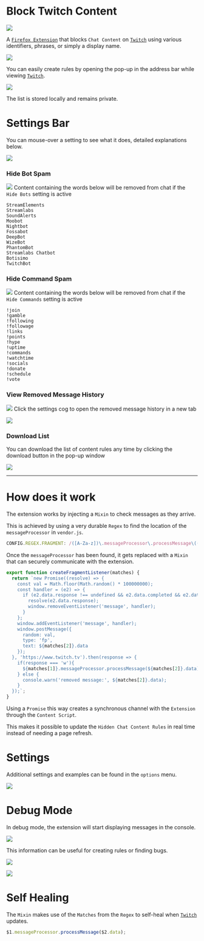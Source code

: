 # Block Twitch Content

[![](https://i.imgur.com/3BynCoO.png)](https://addons.mozilla.org/en-US/firefox/addon/block-twitch-content/)

A [`Firefox Extension`](https://addons.mozilla.org/en-US/firefox/addon/block-twitch-content/) that blocks `Chat Content` on [`Twitch`](https://www.twitch.tv) using various identifiers, phrases, or simply a display name.

[![](https://i.imgur.com/daNrPlm.png)](https://addons.mozilla.org/en-US/firefox/addon/block-twitch-content/)

You can easily create rules by opening the pop-up in the address bar while viewing [`Twitch`](https://www.twitch.tv). 

[![](https://i.imgur.com/sqP9TrH.png)](https://addons.mozilla.org/en-US/firefox/addon/block-twitch-content/)

The list is stored locally and remains private.

# Settings Bar

You can mouse-over a setting to see what it does, detailed explanations below.

![](https://i.imgur.com/8nNqi94.png)

### Hide Bot Spam

![](https://i.imgur.com/ohl4bFJ.png) Content containing the words below will be removed from chat if the `Hide Bots` setting is active

```
StreamElements
Streamlabs
SoundAlerts
Moobot
Nightbot
Fossabot
DeepBot
WizeBot
PhantomBot
Streamlabs Chatbot
Botisimo
TwitchBot
```

### Hide Command Spam

![](https://i.imgur.com/UXkrU4E.png) Content containing the words below will be removed from chat if the `Hide Commands` setting is active

```
!join
!gamble
!following
!followage
!links
!points
!hype
!uptime
!commands
!watchtime
!socials
!donate
!schedule
!vote
```

### View Removed Message History

![](https://i.imgur.com/63glI6e.png) Click the settings cog to open the removed message history in a new tab

![](https://i.imgur.com/AHfOIH1.png)

### Download List

You can download the list of content rules any time by clicking the download button in the pop-up window

![](https://i.imgur.com/iPD8aDE.png)

---------

# How does it work

The extension works by injecting a `Mixin` to check messages as they arrive.

This is achieved by using a very durable `Regex` to find the location of the `messageProcessor` in `vendor.js`.

```js
CONFIG.REGEX.FRAGMENT: /([A-Za-z])\.messageProcessor\.processMessage\(([A-Za-z])\.data\)/
```

Once the `messageProcessor` has been found, it gets replaced with a `Mixin` that can securely communicate with the extension.

```js
export function createFragmentListener(matches) {
  return `new Promise((resolve) => {
    const val = Math.floor(Math.random() * 100000000);
    const handler = (e2) => {
      if (e2.data.response !== undefined && e2.data.completed && e2.data.random === val) {
        resolve(e2.data.response);
        window.removeEventListener('message', handler);
      }
    };
    window.addEventListener('message', handler);
    window.postMessage({ 
      random: val, 
      type: 'fp', 
      text: ${matches[2]}.data 
    });
  }, 'https://www.twitch.tv').then(response => {
    if(response === 'w'){ 
      ${matches[1]}.messageProcessor.processMessage(${matches[2]}.data)
    } else {
      console.warn('removed message:', ${matches[2]}.data);
    }
  });`;
}
```

Using a `Promise` this way creates a synchronous channel with the `Extension` through the `Content Script`.

This makes it possible to update the `Hidden Chat Content Rules` in real time instead of needing a page refresh.

# Settings

Additional settings and examples can be found in the `options` menu.

[![](https://i.imgur.com/D0bxVAX.png)](https://addons.mozilla.org/en-US/firefox/addon/block-twitch-content/)

# Debug Mode

In debug mode, the extension will start displaying messages in the console.

[![](https://i.imgur.com/Sv1urav.png)](https://addons.mozilla.org/en-US/firefox/addon/block-twitch-content/)

This information can be useful for creating rules or finding bugs.

[![](https://i.imgur.com/ddLFyJm.png)](https://addons.mozilla.org/en-US/firefox/addon/block-twitch-content/)

[![](https://i.imgur.com/bPuow86.png)](https://addons.mozilla.org/en-US/firefox/addon/block-twitch-content/)

# Self Healing

The `Mixin` makes use of the `Matches` from the `Regex` to self-heal when [`Twitch`](https://www.twitch.tv) updates.

```js
$1.messageProcessor.processMessage($2.data);
```